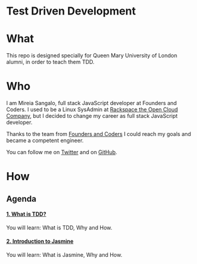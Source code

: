 # Test Driven Development

# What
This repo is designed specially for Queen Mary University of London alumni, in order to teach them TDD.

# Who
I am Mireia Sangalo, full stack JavaScript developer at Founders and Coders. I used to be a Linux SysAdmin at [Rackspace the Open Cloud Company](http://www.rackspace.co.uk/), but I decided to change my career as full stack JavaScript developer.

Thanks to the team from [Founders and Coders](www.foundersandcoders.com) I could reach my goals and became a competent engineer.

You can follow me on [Twitter](https://twitter.com/MyPitit) and on [GitHub](https://github.com/MyPitit).


# How
## Agenda
#### [1. What is TDD?](https://github.com/FAC-QMUL/TDD/tree/master/TDD/TDD)
You will learn: What is TDD, Why and How.

#### [2. Introduction to Jasmine](https://github.com/FAC-QMUL/TDD/tree/master/TDD/Jasmine)
You will learn: What is Jasmine, Why and How.
